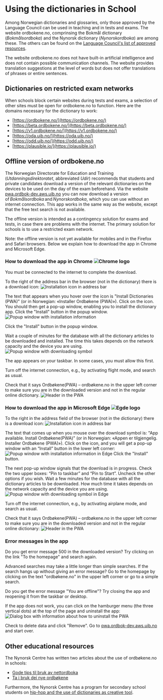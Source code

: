 # Using the dictionaries in School
Among Norwegian dictionaries and glossaries, only those approved by the Language Council can be used in teaching and in tests and exams. The website ordbokene.no, comprinsing the Bokmål dictionary (_Bokmålsordboka_) and the Nynorsk dictionary (_Nynorskordboka_) are among these. The others can be found on the [Language Council's list of approved resources](https://www.sprakradet.no/sprakhjelp/Skriverad/Ordlister/Ordlister-til-skulebruk/).

The website ordbokene.no does not have built-in artificial intelligence and does not contain possible communication channels. The website provides translation suggestions at the level of words but does not offer translations of phrases or entire sentences.   

## Dictionaries on restricted exam networks
When schools block certain websites during tests and exams, a selection of other sites must be open for ordbokene.no to function. Here are the domains necessary for the dictionary to work: 

*   [https://ordbokene.no/](https://ordbokene.no/)
*   [https://beta.ordbokene.no/](https://beta.ordbokene.no/)
*   [https://v1.ordbokene.no/](https://v1.ordbokene.no/)
*   [https://oda.uib.no/](https://oda.uib.no/)
*   [https://odd.uib.no/](https://odd.uib.no/)
*   [https://plausible.io/](https://plausible.io/)

## Offline version of ordbokene.no 
The Norwegian Directorate for Education and Training (_Utdanningsdirektoratet_, abbreviated _Udir_) recommends that students and private candidates download a version of the relevant dictionaries on the devices to be used on the day of the exam beforehand. Via the website [pwa.ordbok-dev.aws.uib.no](pwa.ordbok-dev.aws.uib.no) you can now download a version of _Bokmålsordboka_ and _Nynorskordboka_, which you can use without an internet connection. This app works in the same way as the website, except that the free text search is not available.  

The offline version is intended as a contingency solution for exams and tests, in case there are problems with the internet. The primary solution for schools is to use a restricted exam network.  

Note: the offline version is not yet available for mobiles and in the Firefox and Safari browsers. Below we explain how to download the app in Chrome and Microsoft Edge. 

### How to download the app in Chrome ![Chrome logo](/content-images/logos_chrome.svg)
You must be connected to the internet to complete the download.  

To the right of the address bar in the browser (not in the dictionary) there is a download icon: 
![Installation icon in address bar](/content-images/Picture1.png)

The text that appears when you hover over the icon is "Install Dictionaries (PWA)" (or in Norwegian: «Installer Ordbøkene (PWA)»). Click on the icon. You should then get a pop-up window, enabling you to install the dictionary app. Click the "Install" button in the popup window.
![Popup window with installation information](/content-images/Install_eng.png)

Click the "Install" button in the popup window.

Wait a couple of minutes for the database with all the dictionary articles to be downloaded and installed. The time this takes depends on the network capacity and the device you are using. 
![Popup window with downloading symbol](/content-images/Downloading_symbol_eng.png)

The app appears on your taskbar. In some cases, you must allow this first.

Turn off the internet connection, e.g., by activating flight mode, and search as usual.

Check that it says Ordbøkene(PWA) – ordbøkene.no in the upper left corner to make sure you are in the downloaded version and not in the regular online dictionary.
![Header in the PWA](/content-images/Header_PWA.png)

### How to download the app in Microsoft Edge ![Egde logo](/content-images/logos_microsoft-egde.svg)
To the right in the address field of the browser (not in the dictionary) there is a download icon:
![Installation icon in address bar](/content-images/Icon_in_adress_bar_Edge_eng.PNG)

The text that comes up when you mouse over the download symbol is: "App available. Install Ordbøkene(PWA)" (or in Norwegian: «Appen er tilgjengelig. Installer Ordbøkene (PWA)»). Click on the icon, and you will get a pop-up window with an “Install” button in the lower left corner:
![Popup window with installation information in Edge](/content-images/Install_Edge_eng.png)
Click the "Install" button.

The next pop-up window signals that the download is in progress. Check the two upper boxes: “Pin to taskbar” and “Pin to Start”. Uncheck the other options if you wish. Wait a few minutes for the database with all the dictionary articles to be downloaded. How much time it takes depends on the network capacity and the device you are using.
![Popup window with downloading symbol in Edge](/content-images/Downloading_symbol_Edge_eng.png)

Turn off the internet connection, e.g., by activating airplane mode, and search as usual.

Check that it says Ordbøkene(PWA) – ordbøkene.no in the upper left corner to make sure you are in the downloaded version and not in the regular online dictionary:
![Header in the PWA](/content-images/Header_PWA.png)

### Error messages in the app
Do you get error message 500 in the downloaded version? Try clicking on the link "To the homepage" and search again.

Advanced searches may take a little longer than simple searches. If the search hangs up without giving an error message? Go to the homepage by clicking on the text "ordbøkene.no" in the upper left corner or go to a simple search.

Do you get the error message "You are offline"? Try closing the app and reopening it from the taskbar or desktop.

If the app does not work, you can click on the hamburger menu (the three vertical dots) at the top of the page and uninstall the app:
![Dialog box with information about how to uninstall the PWA](/content-images/Uninstall%20PWA.PNG)

Check to delete data and click "Remove". Go to [pwa.ordbok-dev.aws.uib.no](pwa.ordbok-dev.aws.uib.no) and start over.


## Other educational resources
The Nynorsk Centre has written two articles about the use of ordbøkene.no in schools:
*   [Gode tips til bruk av nettordboka](https://nynorsksenteret.no/vidaregaande/grammatikk/gode-tips-til-bruk-av-nettordboka)
*   [Ta i bruk dei nye ordbøkene](https://nynorsksenteret.no/blogg/ta-i-bruk-dei-nye-ordbokene)

Furthermore, the Nynorsk Centre has a program for secondary school students on [hip-hop and the use of dictionaries as creative tool](https://nynorsksenteret.no/ungdomsskule/skriving/kreativ-skriving/hiphop-ordboka-som-kreativt-verktoy).